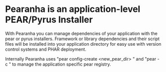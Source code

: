 Pearanha is an application-level PEAR/Pyrus Installer
======================================================

With Pearanha you can manage dependencies of your application with the pear or
pyrus installers. Framework or library dependencies and their script files will be installed
into your application directory for easy use with version control systems and
PHAR deployment.

Internally Pearanha uses "pear config-create <new_pear_dir> <configfile>" and "pear -c <configfile>"
to manage the application specific pear registry.
